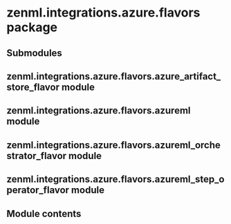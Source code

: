 # zenml.integrations.azure.flavors package

## Submodules

## zenml.integrations.azure.flavors.azure_artifact_store_flavor module

## zenml.integrations.azure.flavors.azureml module

## zenml.integrations.azure.flavors.azureml_orchestrator_flavor module

## zenml.integrations.azure.flavors.azureml_step_operator_flavor module

## Module contents
